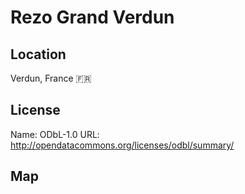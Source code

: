 # Rezo Grand Verdun
    
## Location

Verdun, France 🇫🇷

## License

Name: ODbL-1.0
URL: http://opendatacommons.org/licenses/odbl/summary/

## Map

<WorldMap topic="public-transport/rtfs-rt/Rezo_Grand_Verdun/vehicle_positions/#" />
